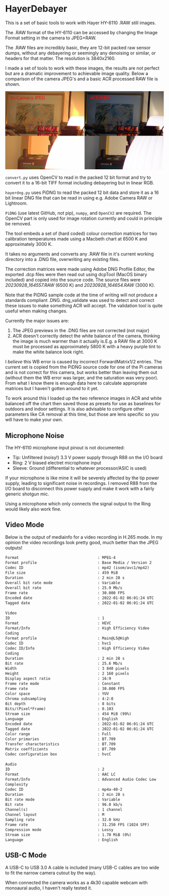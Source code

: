 # HayerDebayer

This is a set of basic tools to work with Hayer HY-6110 .RAW still images.

The .RAW format of the HY-6110 can be accessed by changing the Image Format setting in the camera to JPEG+RAW.

The .RAW files are incredibly basic, they are 12-bit packed raw sensor dumps, without any debayering or seemingly any denoising or similar, or headers for that matter. The resolution is 3840x2160.

I made a set of tools to work with these images, the results are not perfect but are a dramatic improvement to achievable image quality. Below a comparison of the camera JPEG's and a basic ACR processed RAW file is shown.

![](assets/20230928_233930_Comparison.jpg)

`convert.py` uses OpenCV to read in the packed 12 bit format and try to convert it to a 16-bit TIFF format including debayering but in linear RGB.

`hayerdng.py` uses PiDNG to read the packed 12 bit data and store it as a 16 bit linear DNG file that can be read in using e.g. Adobe Camera RAW or Lightroom.

`PiDNG` (use latest GitHub, not pip), `numpy`, and `OpenCV2` are required. The OpenCV part is only used for image rotation currently and could in principle be removed.

The tool embeds a set of (hard coded) colour correction matrices for two calibration temperatures made using a Macbeth chart at 6500 K and approximately 3000 K.

It takes no arguments and converts any .RAW file in it's current working directory into a .DNG file, overwriting any existing files.

The correction matrices were made using Adobe DNG Profile Editor, the exported .dcp files were then read out using dcpTool (MacOS binary included) and copied into the source code. The source files were *20230928_164557.RAW* (6500 K) and *20230928_164654.RAW* (3000 K).

Note that the PiDNG sample code at the time of writing will not produce a standards compliant .DNG. dng_validate was used to detect and correct these issues to make something ACR will accept. The validation tool is quite useful when making changes.

Currently the major issues are:

1. The JPEG previews in the .DNG files are not corrected (not major)
2. ACR doesn't correctly detect the white balance of the camera, thinking the image is much warmer than it actually is.E.g. a RAW file at 3000 K must be processed as approximately 5800 K with a heavy purple tint to make the white balance look right.

I *believe* this WB error is caused by incorrect ForwardMatrix1/2 entries. The current set is copied from the PiDNG source code for one of the Pi cameras and is not correct for this camera, but works better than leaving them out (without them the WB error was larger, and the saturation was very poor). From what I know there is enough data here to calculate appropriate matrices but I haven't gotten around to it yet.

To work around this I loaded up the two reference images in ACR and white balanced off the chart then saved those as presets for use as baselines for outdoors and indoor settings. It is also advisable to configure other parameters like CA removal at this time, but those are lens specific so you will have to make your own.

## Microphone Noise

The HY-6110 microphone input pinout is not documented:

* Tip: Unfiltered (noisy!) 3.3 V power supply through R88 on the I/O board
* Ring: 2 V biased electret microphone input
* Sleeve: Ground (differential to whatever processor/ASIC is used)

If your microphone is like mine it will be severely affected by the tip power supply, leading to significant noise in recordings. I removed R88 from the I/O board to disconnect this power supply and make it work with a fairly generic shotgun mic.

Using a microphone which only connects the signal output to the Ring would likely also work fine.

## Video Mode

Below is the output of mediainfo for a video recording in H.265 mode. In my opinion the video recordings look pretty good, much better than the JPEG outputs!

```
Format                                   : MPEG-4
Format profile                           : Base Media / Version 2
Codec ID                                 : mp42 (isom/avc1/mp42)
File size                                : 459 MiB
Duration                                 : 2 min 28 s
Overall bit rate mode                    : Variable
Overall bit rate                         : 25.9 Mb/s
Frame rate                               : 30.000 FPS
Encoded date                             : 2022-01-02 06:01:24 UTC
Tagged date                              : 2022-01-02 06:01:24 UTC

Video
ID                                       : 1
Format                                   : HEVC
Format/Info                              : High Efficiency Video Coding
Format profile                           : Main@L5@High
Codec ID                                 : hvc1
Codec ID/Info                            : High Efficiency Video Coding
Duration                                 : 2 min 28 s
Bit rate                                 : 25.6 Mb/s
Width                                    : 3 840 pixels
Height                                   : 2 160 pixels
Display aspect ratio                     : 16:9
Frame rate mode                          : Constant
Frame rate                               : 30.000 FPS
Color space                              : YUV
Chroma subsampling                       : 4:2:0
Bit depth                                : 8 bits
Bits/(Pixel*Frame)                       : 0.103
Stream size                              : 454 MiB (99%)
Language                                 : English
Encoded date                             : 2022-01-02 06:01:24 UTC
Tagged date                              : 2022-01-02 06:01:24 UTC
Color range                              : Full
Color primaries                          : BT.709
Transfer characteristics                 : BT.709
Matrix coefficients                      : BT.709
Codec configuration box                  : hvcC

Audio
ID                                       : 2
Format                                   : AAC LC
Format/Info                              : Advanced Audio Codec Low Complexity
Codec ID                                 : mp4a-40-2
Duration                                 : 2 min 28 s
Bit rate mode                            : Variable
Bit rate                                 : 96.0 kb/s
Channel(s)                               : 1 channel
Channel layout                           : M
Sampling rate                            : 32.0 kHz
Frame rate                               : 31.250 FPS (1024 SPF)
Compression mode                         : Lossy
Stream size                              : 1.70 MiB (0%)
Language                                 : English
```

## USB-C Mode

A USB-C to USB 3.0 A cable is included (many USB-C cables are too wide to fit the narrow camera cutout by the way).

When connected the camera works as a 4k30 capable webcam with monoaural audio, I haven't really tested it.

